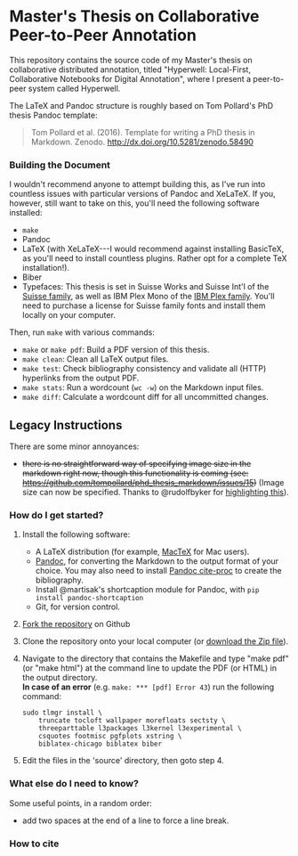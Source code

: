# Master's Thesis on Collaborative Peer-to-Peer Annotation

This repository contains the source code of my Master's thesis on collaborative distributed annotation, titled "Hyperwell: Local-First, Collaborative Notebooks for Digital Annotation", where I present a peer-to-peer system called Hyperwell.

The LaTeX and Pandoc structure is roughly based on Tom Pollard's PhD thesis Pandoc template:

> Tom Pollard et al. (2016). Template for writing a PhD thesis in Markdown. Zenodo. http://dx.doi.org/10.5281/zenodo.58490

### Building the Document

I wouldn't recommend anyone to attempt building this, as I've run into countless issues with particular versions of Pandoc and XeLaTeX. If you, however, still want to take on this, you'll need the following software installed:

* `make`
* Pandoc
* LaTeX (with XeLaTeX---I would recommend against installing BasicTeX, as you'll need to install countless plugins. Rather opt for a complete TeX installation!).
* Biber
* Typefaces: This thesis is set in Suisse Works and Suisse Int'l of the [Suisse family](https://www.swisstypefaces.com/fonts/suisse/), as well as IBM Plex Mono of the [IBM Plex family](https://github.com/IBM/plex). You'll need to purchase a license for Suisse family fonts and install them locally on your computer.

Then, run `make` with various commands:

* `make` or `make pdf`: Build a PDF version of this thesis.
* `make clean`: Clean all LaTeX output files.
* `make test`: Check bibliography consistency and validate all (HTTP) hyperlinks from the output PDF.
* `make stats`: Run a wordcount (`wc -w`) on the Markdown input files.
* `make diff`: Calculate a wordcount diff for all uncommitted changes.

## Legacy Instructions

There are some minor annoyances:
- ~~there is no straightforward way of specifying image size in the markdown right now, though this functionality is coming (see: https://github.com/tompollard/phd_thesis_markdown/issues/15)~~ (Image size can now be specified. Thanks to @rudolfbyker for [highlighting this](https://github.com/tompollard/phd_thesis_markdown/issues/15)).

### How do I get started?

1. Install the following software:
    - A LaTeX distribution (for example, [MacTeX](https://tug.org/mactex/) for Mac users).
    - [Pandoc](http://johnmacfarlane.net/pandoc), for converting the Markdown to the output format of your choice.  You may also need to install [Pandoc cite-proc](http://pandoc.org/demo/example19/Extension-citations.html) to create the bibliography.
    - Install @martisak's shortcaption module for Pandoc, with `pip install pandoc-shortcaption`
    - Git, for version control.
2. [Fork the repository](https://github.com/tompollard/phd_thesis_markdown/fork) on Github  
3. Clone the repository onto your local computer (or [download the Zip file](https://github.com/tompollard/phd_thesis_markdown/archive/master.zip)).  
4. Navigate to the directory that contains the Makefile and type "make pdf" (or "make html") at the command line to update the PDF (or HTML) in the output directory.  
**In case of an error** (e.g. `make: *** [pdf] Error 43`) run the following command:  
    ```
    sudo tlmgr install \
        truncate tocloft wallpaper morefloats sectsty \
        threeparttable l3packages l3kernel l3experimental \
        csquotes footmisc pgfplots xstring \
        biblatex-chicago biblatex biber
    ```
    
5. Edit the files in the 'source' directory, then goto step 4.  

### What else do I need to know?

Some useful points, in a random order:
- add two spaces at the end of a line to force a line break.

### How to cite

